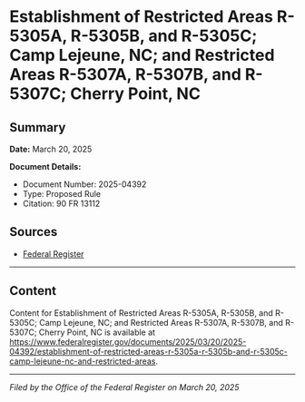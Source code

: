 # Establishment of Restricted Areas R-5305A, R-5305B, and R-5305C; Camp Lejeune, NC; and Restricted Areas R-5307A, R-5307B, and R-5307C; Cherry Point, NC

## Summary

**Date:** March 20, 2025

**Document Details:**
- Document Number: 2025-04392
- Type: Proposed Rule
- Citation: 90 FR 13112

## Sources
- [Federal Register](https://www.federalregister.gov/documents/2025/03/20/2025-04392/establishment-of-restricted-areas-r-5305a-r-5305b-and-r-5305c-camp-lejeune-nc-and-restricted-areas)

---

## Content

Content for Establishment of Restricted Areas R-5305A, R-5305B, and R-5305C; Camp Lejeune, NC; and Restricted Areas R-5307A, R-5307B, and R-5307C; Cherry Point, NC is available at https://www.federalregister.gov/documents/2025/03/20/2025-04392/establishment-of-restricted-areas-r-5305a-r-5305b-and-r-5305c-camp-lejeune-nc-and-restricted-areas.

---

*Filed by the Office of the Federal Register on March 20, 2025*
